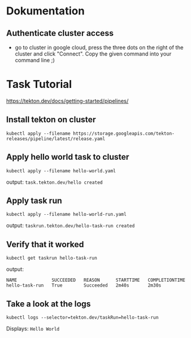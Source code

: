 # Dokumentation

## Authenticate cluster access
- go to cluster in google cloud, press the three dots on the right of the cluster and click "Connect". Copy the given command into your command line ;)


# Task Tutorial 
https://tekton.dev/docs/getting-started/pipelines/

## Install tekton on cluster
`kubectl apply --filename https://storage.googleapis.com/tekton-releases/pipeline/latest/release.yaml`

## Apply hello world task to cluster
`kubectl apply --filename hello-world.yaml`

output:
`task.tekton.dev/hello created`

## Apply task run
`kubectl apply --filename hello-world-run.yaml`

output: 
`taskrun.tekton.dev/hello-task-run created`

## Verify that it worked
`kubectl get taskrun hello-task-run`

output: 
```
NAME             SUCCEEDED   REASON      STARTTIME   COMPLETIONTIME
hello-task-run   True        Succeeded   2m40s       2m30s
```

## Take a look at the logs
`kubectl logs --selector=tekton.dev/taskRun=hello-task-run`

Displays: `Hello World`
